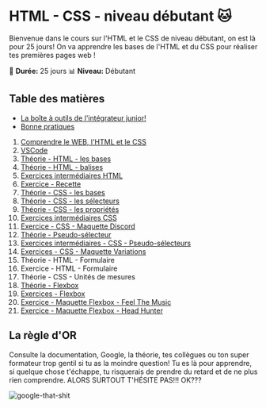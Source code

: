 # HTML - CSS - niveau débutant :cat:

Bienvenue dans le cours sur l'HTML et le CSS de niveau débutant, on est là pour 25 jours! On va apprendre les bases de l'HTML et du CSS pour réaliser tes premières pages web !

:calendar: **Durée:** 25 jours
:bar_chart: **Niveau:** Débutant

## Table des matières

- [La boîte à outils de l'intégrateur junior!](bonus-outils.md)
- [Bonne pratiques](bonus-bonnes-pratiques.md)

1. [Comprendre le WEB, l'HTML et le CSS](01-comprendre-web-html-css.md)
2. [VSCode](02-vscode.md)
3. [Théorie - HTML - les bases](03-theorie-html-bases.md)
4. [Théorie - HTML - balises](04-theorie-html-balises.md)
5. [Exercices intermédiaires HTML](05-exercices-intermediaires-html.md)
6. [Exercice - Recette](06-exercice-recette.md)
7. [Théorie - CSS - les bases](07-theorie-css-bases.md)
8. [Théorie - CSS - les sélecteurs](08-theorie-css-selecteurs.md)
9. [Théorie - CSS - les propriétés](09-theorie-css-prorietes.md)
10. [Exercices intermédiaires CSS](10-exercices-intermediaires-css.md)
11. [Exercice - CSS - Maquette Discord](11-exercice-css-maquette-discord.md)
12. [Théorie - Pseudo-sélecteur](12-theorie-css-pseudo-selecteurs.md)
13. [Exercices intermédiaires - CSS - Pseudo-sélecteurs](13-exercices-css-pseudo-selecteurs.md)
14. [Exercices - CSS - Maquette Variations](14-exercice-css-maquette-variations.md)
15. Théorie - HTML - Formulaire
16. Exercice - HTML - Formulaire
17. Théorie - CSS - Unités de mesures
18. [Théorie - Flexbox](18-theorie-flexbox.md)
19. [Exercices - Flexbox](19-exercices-flexbox.md)
20. [Exercice - Maquette Flexbox - Feel The Music](20-exercice-css-maquette-feelthemusic.md)
21. [Exercice - Maquette Flexbox - Head Hunter](21-exercice-css-maquette-head-hunter.md)

## La règle d'OR

Consulte la documentation, Google, la théorie, tes collègues ou ton super formateur trop gentil si tu as la moindre question! Tu es là pour apprendre, si quelque chose t'échappe, tu risquerais de prendre du retard et de ne plus rien comprendre. ALORS SURTOUT T'HÉSITE PAS!!! OK???

![google-that-shit](https://media.giphy.com/media/vnkYQLFjCX0Gmjp6wV/giphy.gif)